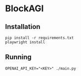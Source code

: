 # BlockAGI

## Installation

```
pip install -r requirements.txt
playwright install
```

## Running

```
OPENAI_API_KEY="<KEY>" ./main.py
```
